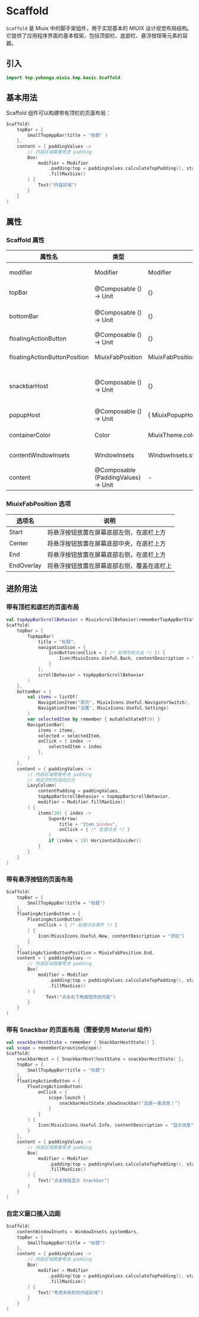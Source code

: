 # Scaffold

`Scaffold` 是 Miuix 中的脚手架组件，用于实现基本的 MIUIX 设计视觉布局结构。它提供了应用程序界面的基本框架，包括顶部栏、底部栏、悬浮按钮等元素的容器。

## 引入

```kotlin
import top.yukonga.miuix.kmp.basic.Scaffold
```

## 基本用法

Scaffold 组件可以构建带有顶栏的页面布局：

```kotlin
Scaffold(
    topBar = {
        SmallTopAppBar(title = "标题" )
    },
    content = { paddingValues ->
        // 内容区域需要考虑 padding
        Box(
            modifier = Modifier
                .padding(top = paddingValues.calculateTopPadding(), start = 26.dp)
                .fillMaxSize()
        ) {
            Text("内容区域")
        }
    }
)
```

## 属性

### Scaffold 属性

| 属性名                       | 类型                                | 默认值                            | 说明                                         |
| ---------------------------- | ----------------------------------- | --------------------------------- | -------------------------------------------- |
| modifier                     | Modifier                            | Modifier                          | 应用于脚手架的修饰符                         |
| topBar                       | @Composable () -> Unit              | {}                                | 顶部栏，通常是 TopAppBar                     |
| bottomBar                    | @Composable () -> Unit              | {}                                | 底部栏，通常是 NavigationBar                 |
| floatingActionButton         | @Composable () -> Unit              | {}                                | 悬浮按钮                                     |
| floatingActionButtonPosition | MiuixFabPosition                    | MiuixFabPosition.End              | 显示悬浮按钮的位置                           |
| snackbarHost                 | @Composable () -> Unit              | {}                                | 用于显示 Snackbar 的容器，Miuix 不提供此组件 |
| popupHost                    | @Composable () -> Unit              | \{ MiuixPopupHost() }             | 用于显示弹出窗口的容器                       |
| containerColor               | Color                               | MiuixTheme.colorScheme.background | 脚手架的背景颜色                             |
| contentWindowInsets          | WindowInsets                        | WindowInsets.statusBars           | 传递给内容的窗口插入边距                     |
| content                      | @Composable (PaddingValues) -> Unit | -                                 | 脚手架的主要内容区域                         |

### MiuixFabPosition 选项

| 选项名     | 说明                                       |
| ---------- | ------------------------------------------ |
| Start      | 将悬浮按钮放置在屏幕底部左侧，在底栏上方   |
| Center     | 将悬浮按钮放置在屏幕底部中央，在底栏上方   |
| End        | 将悬浮按钮放置在屏幕底部右侧，在底栏上方   |
| EndOverlay | 将悬浮按钮放置在屏幕底部右侧，覆盖在底栏上 |

## 进阶用法

### 带有顶栏和底栏的页面布局

```kotlin
val topAppBarScrollBehavior = MiuixScrollBehavior(rememberTopAppBarState())
Scaffold(
    topBar = {
        TopAppBar(
            title = "标题",
            navigationIcon = {
                IconButton(onClick = { /* 处理导航点击 */ }) {
                    Icon(MiuixIcons.Useful.Back, contentDescription = "返回")
                }
            },
            scrollBehavior = topAppBarScrollBehavior
        )
    },
    bottomBar = {
        val items = listOf(
            NavigationItem("首页", MiuixIcons.Useful.NavigatorSwitch),
            NavigationItem("设置", MiuixIcons.Useful.Settings)
        )
        var selectedItem by remember { mutableStateOf(0) }
        NavigationBar(
            items = items,
            selected = selectedItem,
            onClick = { index ->
                selectedItem = index
            },
        )
    },
    content = { paddingValues ->
        // 内容区域需要考虑 padding
        // 绑定顶栏的滚动行为
        LazyColumn(
            contentPadding = paddingValues,
            topAppBarScrollBehavior = topAppBarScrollBehavior,
            modifier = Modifier.fillMaxSize()
        ) {
            items(20) { index ->
                SuperArrow(
                    title = "Item $index",
                    onClick = { /* 处理点击 */ }
                )
                if (index < 19) HorizontalDivider()
            }
        }
    }
)
```

### 带有悬浮按钮的页面布局

```kotlin
Scaffold(
    topBar = {
        SmallTopAppBar(title = "标题")
    },
    floatingActionButton = {
        FloatingActionButton(
            onClick = { /* 处理点击事件 */ }
        ) {
            Icon(MiuixIcons.Useful.New, contentDescription = "添加")
        }
    },
    floatingActionButtonPosition = MiuixFabPosition.End,
    content = { paddingValues ->
        // 内容区域需要考虑 padding
        Box(
            modifier = Modifier
                .padding(top = paddingValues.calculateTopPadding(), start = 26.dp)
                .fillMaxSize()
        ) {
               Text("点击右下角按钮添加内容")
        }
    }
)
```

### 带有 Snackbar 的页面布局（需要使用 Material 组件）

```kotlin
val snackbarHostState = remember { SnackbarHostState() }
val scope = rememberCoroutineScope()
Scaffold(
    snackbarHost = { SnackbarHost(hostState = snackbarHostState) },
    topBar = {
        SmallTopAppBar(title = "标题")
    },
    floatingActionButton = {
        FloatingActionButton(
            onClick = {
                scope.launch {
                    snackbarHostState.showSnackbar("这是一条消息！")
                }
            }
        ) {
            Icon(MiuixIcons.Useful.Info, contentDescription = "显示消息")
        }
    },
    content = { paddingValues ->
        // 内容区域需要考虑 padding
        Box(
            modifier = Modifier
                .padding(top = paddingValues.calculateTopPadding(), start = 26.dp)
                .fillMaxSize()
        ) {
            Text("点击按钮显示 Snackbar")
        }
    }
)
```

### 自定义窗口插入边距

```kotlin
Scaffold(
    contentWindowInsets = WindowInsets.systemBars,
    topBar = {
        SmallTopAppBar(title = "标题")
    },
    content = { paddingValues ->
        // 内容区域需要考虑 padding
        Box(
            modifier = Modifier
                .padding(top = paddingValues.calculateTopPadding(), start = 26.dp)
                .fillMaxSize()
        ) {
            Text("考虑系统栏的内容区域")
        }
    }
)
```
